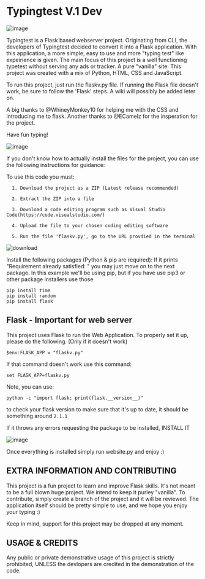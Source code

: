 # Typingtest V.1 Dev

![image](https://user-images.githubusercontent.com/71403599/196002375-d7afcc6d-b04c-4a8e-ae20-c0f331be9ca2.png)

Typingtest is a Flask based webserver project. Originating from CLI, the developers of Typingtest decided to convert it into a Flask application.
With this application, a more simple, easy to use and more "typing test" like expeirience is given. The main focus of this project is a well functioning typetest without serving any ads or tracker. A pure "vanilla" site.
This project was created with a mix of Python, HTML, CSS and JavaScript.

To run this project, just run the flaskv.py file. If running the Flask file doesn't work, be sure to follow the 'Flask' steps. A wiki will possibly be added leter on.

A big thanks to @WhineyMonkey10 for helping me with the CSS and introducing me to flask. Another thanks to @ECamelz for the insperation for the project.

Have fun typing!

![image](https://user-images.githubusercontent.com/71403599/166505554-ffe129e9-dcb9-4f86-a896-5147eed24027.png)

If you don't know how to actually install the files for the project, you can use the following instructions for guidance:

To use this code you must:

      1. Download the project as a ZIP (Latest release recommended)
      
      2. Extract the ZIP into a file
      
      3. Download a code editing program such as Visual Studio Code(https://code.visualstudio.com/)
      
      4. Upload the file to your chosen coding editing software
     
      5. Run the file 'flaskv.py', go to the URL provdied in the terminal

![download](https://user-images.githubusercontent.com/71403599/166504880-1d9a484e-f525-4b97-ba94-cbbe74c7a6f2.png)
 
   Install the following packages (Python & pip are required):
    If it prints "Requirement already satisfied: " you may just move on to the next package. In this example we'll be using pip, but if you have use pip3 or other package installers use those
    
    pip install time
    pip install random
    pip install flask

## Flask  - Important for web server

This project uses Flask to run the Web Application. To properly set it up, please do the following. (Only if it doesn't work)

    $env:FLASK_APP = "flaskv.py"

If that command doesn't work use this command:
   
    set FLASK_APP=flaskv.py

Note, you can use: 

    python -c "import flask; print(flask.__version__)"
to check your flask version to make sure that it's up to date, it should be something around ``2.1.1``

If it throws any errors requesting the package to be installed, INSTALL IT

![image](https://user-images.githubusercontent.com/71403599/166505681-d2a58620-a337-4d27-85c5-59723e5b8092.png)

Once everything is installed simply run website.py and enjoy :)

## EXTRA INFORMATION AND CONTRIBUTING

This project is a fun project to learn and improve Flask skills. It's not meant to be a full blown huge project. We intend to keep it purley "vanilla". To contribute, simply create a branch of the project and it will be reviewed. The application itself should be pretty simple to use, and we hope you enjoy your typing :)

Keep in mind, support for this project may be dropped at any moment.


## USAGE & CREDITS

Any public or private demonstrative usage of this project is strictly prohibited, UNLESS the devlopers are credited in the demonstration of the code. 

